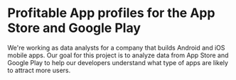 # Profitable App profiles for the App Store and Google Play

We're working as data analysts for a company that builds Android and iOS mobile apps.
Our goal for this project is to analyze data from App Store and Google Play to help our developers understand what type of apps are likely to attract more users.
